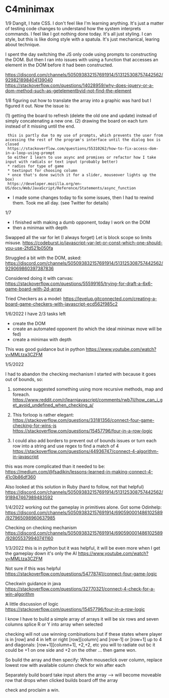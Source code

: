 # C4minimax

1/9 
Dangit, I hate CSS. I don't feel like I'm learning anything. It's just a matter of testing code changes to understand how the system interprets commands. I feel like I got nothing done today. It's all just styling. I can style, but this is like doing style with a spatula. It's just mechanical, learing about technique.

I spent the day switching the JS only code using prompts to constructing the DOM. But then I ran into issues with using a function that accesses an element in the DOM before it had been constructed.

https://discord.com/channels/505093832157691914/513125308757442562/929821898404139040
https://stackoverflow.com/questions/14028959/why-does-jquery-or-a-dom-method-such-as-getelementbyid-not-find-the-element


1/8
figuring out how to translate the array into a graphic was hard but I figured it out.
Now the issue is:

(1) getting the board to refresh (delete the old one and update) instead of simply concatenating a new one.
(2) drawing the board on each turn instead of it missing until the end.

     this is partly due to my use of prompts, which prevents the user from accessing the rest of the program's interface until the dialog box is closed
     https://stackoverflow.com/questions/55310262/how-to-fix-access-dom-in-a-loop-using-prompt
     So either I learn to use async and promises or refactor how I take input with radials or text input (probably better)
     * radios for type of game
     * textinput for choosing column 
     * once that's done switch it for a slider, mouseover lights up the box)
     https://developer.mozilla.org/en-US/docs/Web/JavaScript/Reference/Statements/async_function

* I made some changes today to fix some issues, then I had to rewind them. Took me all day. (see Twitter for details)

1/7
- I finished with making a dumb opponent, today I work on the DOM
- then a minimax with depth

Swapped all the var for let (I always forget) Let is block scope so limits misuse.
https://codeburst.io/javascript-var-let-or-const-which-one-should-you-use-2fd521b050fa

Struggled a bit with the DOM, asked:
https://discord.com/channels/505093832157691914/513125308757442562/929069860397387836

Considered doing it with canvas:
https://stackoverflow.com/questions/55599165/trying-for-draft-a-6x6-game-board-with-2d-array

Tried Checkers as a model:
https://levelup.gitconnected.com/creating-a-board-game-checkers-with-javascript-ecd562f985c2


1/6/2022
I have 2/3 tasks left
- create the DOM
- create an automated opponent (to which the ideal minimax move will be fed)
- create a minimax with depth

This was good guidance but in python
https://www.youtube.com/watch?v=MMLtza3CZFM


1/5/2022

I had to abandon the checking mechanism I started with because it goes out of bounds, so:

1) someone suggested something using more recursive methods, map and foreach.
https://www.reddit.com/r/learnjavascript/comments/rwb7il/how_can_i_get_avoid_undefined_when_checking_a/

2) This forloop is rather elegant:
https://stackoverflow.com/questions/33181356/connect-four-game-checking-for-wins-js
https://stackoverflow.com/questions/15457796/four-in-a-row-logic

3) I could also add borders to prevent out of bounds issues
or turn each row into a string and use regex to find a match of 4
https://stackoverflow.com/questions/44936747/connect-4-algorithm-in-javascript

this was more complicated than it needed to be:
https://medium.com/@fsadikin/lessons-learned-in-making-connect-4-41c0b86df360

Also looked at this solution in Ruby (hard to follow, not that helpful)
https://discord.com/channels/505093832157691914/513125308757442562/918947467989483592


1/4/2022
working out the gameplay in primitives alone. Got some Odinhelp:
https://discord.com/channels/505093832157691914/690590001486102589/927965098960637985

Checking on checking mechanism
https://discord.com/channels/505093832157691914/690590001486102589/928055379940741160


1/3/2022
this is in python but it was helpful, it will be even more when I get the gameplay down
it's only the AI
https://www.youtube.com/watch?v=MMLtza3CZFM

Not sure if this was helpful
https://stackoverflow.com/questions/54778741/connect-four-game-logic

Checkwin guidance in java
https://stackoverflow.com/questions/32770321/connect-4-check-for-a-win-algorithm

A little discussion of logic
https://stackoverflow.com/questions/15457796/four-in-a-row-logic


I know I have to build a simple array of arrays
it will be six rows and seven columns
splice R or Y into array when selected

checking will not use winning combinations but if these states where player is in
[row] and 4 in left or right
[row][column] and [row-1] or [row+1] up to 4
and diagonals: [row+1][column+1], +2,+2, etc 
you will to radiate out bc it could be +1 on one side and +2 on the other
... then game won.

So build the array and then specify:
When mouseclick over column, replace lowest row with available column
check for win after each

Separately build board 
take input
alters the array
--> will become moveable row that drops when clicked
builds board off the array

check and proclaim a win.
